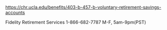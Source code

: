 

https://chr.ucla.edu/benefits/403-b-457-b-voluntary-retirement-savings-accounts


Fidelity Retirement Services 1-866-682-7787 M-F, 5am-9pm(PST)

